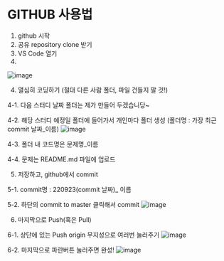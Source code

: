 # GITHUB 사용법
1. github 시작
2. 공유 repository clone 받기
3. VS Code 열기
4. 
![image](https://user-images.githubusercontent.com/109517169/191900818-c76f2abc-2582-4d18-8710-8f7a1a9c02cc.png)

4. 열심히 코딩하기 (절대 다른 사람 폴더, 파일 건들지 말 것!)
 
  4-1. 다음 스터디 날짜 폴더는 제가 만들어 두겠습니당~
 
  4-2. 해당 스터디 예정일 폴더에 들어가서 개인마다 폴더 생성 (폴더명 : 가장 최근 commit 날짜_이름)
![image](https://user-images.githubusercontent.com/109517169/191901799-98d743ba-938f-4da0-a3c9-326225d609d1.png)
  
  4-3. 폴더 내 코드명은 문제명_이름
  
  4-4. 문제는 README.md 파일에 업로드

5. 저장하고, github에서 commit
 
  5-1. commit명 : 220923(commit 날짜)_ 이름
 
  5-2. 하단의 commit to master 클릭해서 commit
  ![image](https://user-images.githubusercontent.com/109517169/191902132-337ebf67-37ec-48ae-ace8-88a55a8c2c9c.png)

6. 마지막으로 Push(혹은 Pull)
 
  6-1. 상단에 있는 Push origin 무지성으로 여러번 눌러주기
  ![image](https://user-images.githubusercontent.com/109517169/191902606-0bacf8ee-63f7-42c2-930e-d31d8b2d464c.png)

  6-2. 마지막으로 파란버튼 눌러주면 완성!
  ![image](https://user-images.githubusercontent.com/109517169/191902736-12bca5c9-0ff8-422b-b4fc-9c9a56f0f914.png)
